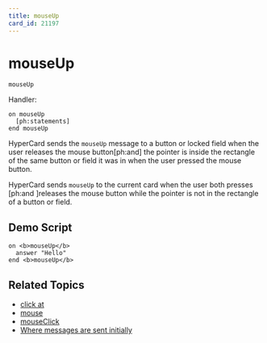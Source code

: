```yaml
---
title: mouseUp
card_id: 21197
---
```


# mouseUp

```
mouseUp
```

Handler:

```
on mouseUp
  [ph:statements]
end mouseUp
```

HyperCard sends the `mouseUp` message to a button or locked field when the user releases the mouse button[ph:and]  the pointer is inside the rectangle of the same button or field it was in when the user pressed the mouse button.

HyperCard sends `mouseUp` to the current card when the user both presses [ph:and ]releases the mouse button while the pointer is not in the rectangle of a button or field.

## Demo Script

```
on <b>mouseUp</b>
  answer "Hello"
end <b>mouseUp</b>
```

## Related Topics

* [click at](/HyperTalkReference/commands/click-at)
* [mouse](/HyperTalkReference/functions/mouse)
* [mouseClick](/HyperTalkReference/functions/mouseClick)
* [Where messages are sent initially](/HyperTalkReference/systemmessages/Where-messages-are-sent-initially)
